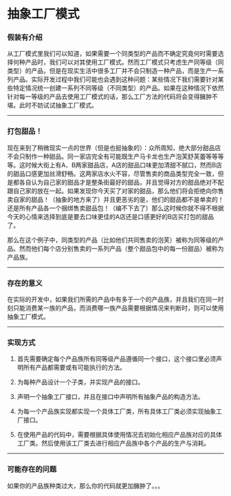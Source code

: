 # 抽象工厂模式

### **假装有介绍**

从工厂模式里我们可以知道，如果需要一个同类型的产品而不确定究竟何时需要选择何种产品时，我们可以对其使用工厂模式。然而工厂模式只考虑生产同等级（同类型）的产品，但是在现实生活中很多工厂并不会只制造一种产品，而是生产一系列产品。实际开发过程中我们可能也会遇到这种问题：某些情况下我们需要针对某些特定情况统一创建一系列不同等级（不同类型）的产品。如果在这种情况下依然针对每一等级的产品去使用工厂模式的话，那么工厂方法的代码将会变得臃肿不堪。此时不妨试试抽象工厂模式。

***

### **打包甜品！**

现在来到了稍微现实一点的世界（但是也挺抽象的）：众所周知，绝大部分甜品店不会只制作一种甜品。同一家店完全有可能既生产马卡龙也生产泡芙舒芙蕾等等等等。这时候大街上有A、B两家甜品店，A店的甜品口味更加清甜不腻口，然而B店的甜品口感更加丝滑舒畅。这两家店水火不容，尽管售卖的商品类型完全一致，但是都各自认为自己家的甜品才是整条街最好的甜品，并且觉得对方的甜品绝对不配跟自己家的放在一起。如果发现你今天买了对家的甜品，那么他们将会拒绝向你售卖自家的甜品！（抽象的地方来了）并且更恶劣的是，他们的甜品都不是单卖的！还是所有产品各一个捆绑售卖甜品包！（编不下去了）那么这时候你就不得不根据今天的心情来选择到底是要去口味更佳的A店还是口感更好的B店买打包的甜品了。

那么在这个例子中，同类型的产品（比如他们共同售卖的泡芙）被称为同等级的产品。然而他们每个店分别售卖的一系列产品（整个甜品包中的每一份甜品）被称为产品族。

***

### **存在的意义**

在实际的开发中，如果我们所需的产品中有多于一个的产品族，并且我们在同一时刻只能消费某一族的产品，而消费哪一族产品需要根据情况来判断时，则可以使用抽象工厂模式。

***

### **实现方式**

1. 首先需要确定每个产品族所有同等级产品遵循同一个接口，这个接口里必须声明所有产品都需要或有可能执行的方法。

2. 为每种产品设计一个子类，并实现产品的接口。

3. 声明一个抽象工厂接口，并且在接口中声明所有抽象产品的构造方法。

4. 为每一个产品族实现都实现一个具体工厂类，所有具体工厂类必须实现抽象工厂接口。

5. 在使用产品的代码中，需要根据具体使用情况去初始化相应产品族对应的具体工厂类。然后使用该工厂类去进行相应产品族中各个产品的生产与消耗。

***

### **可能存在的问题**

如果你的产品族种类过大，那么你的代码就更加臃肿了。。。